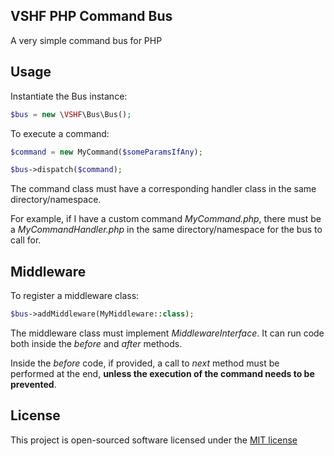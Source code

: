 ## VSHF PHP Command Bus

A very simple command bus for PHP

## Usage
Instantiate the Bus instance:
```php
$bus = new \VSHF\Bus\Bus();
```

To execute a command:
```php
$command = new MyCommand($someParamsIfAny);

$bus->dispatch($command);
```

The command class must have a corresponding handler class in the same directory/namespace.

For example, if I have a custom command *MyCommand.php*, there must be a *MyCommandHandler.php* in the same directory/namespace for the bus to call for.

## Middleware

To register a middleware class:
```php
$bus->addMiddleware(MyMiddleware::class);
```

The middleware class must implement *MiddlewareInterface*. It can run code both inside the *before* and *after* methods.

Inside the *before* code, if provided, a call to *next* method must be performed at the end, **unless the execution of the command needs to be prevented**.

## License

This project is open-sourced software licensed under the [MIT license](https://opensource.org/MIT)